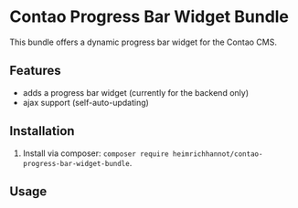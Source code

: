 # Contao Progress Bar Widget Bundle

This bundle offers a dynamic progress bar widget for the Contao CMS.

## Features

- adds a progress bar widget (currently for the backend only)
- ajax support (self-auto-updating)

## Installation

1. Install via composer: `composer require heimrichhannot/contao-progress-bar-widget-bundle`.

## Usage

